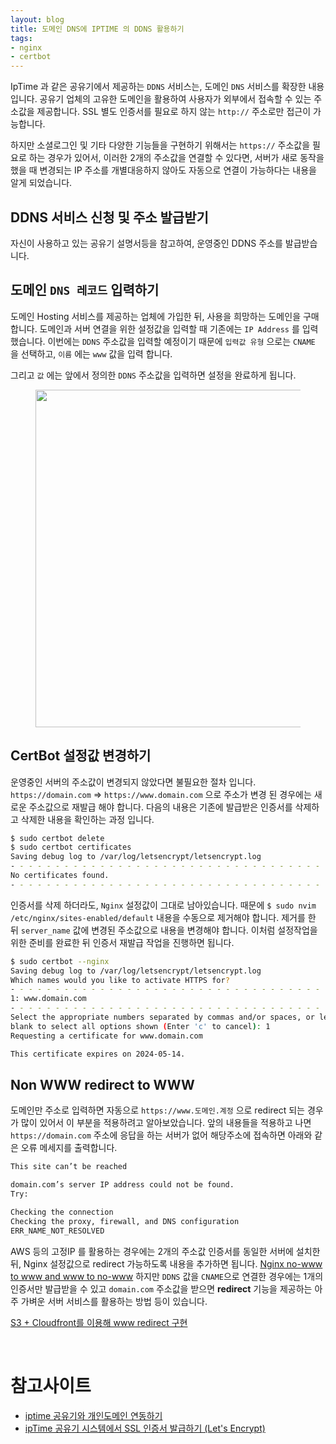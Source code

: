 ```yaml
---
layout: blog
title: 도메인 DNS에 IPTIME 의 DDNS 활용하기
tags:
- nginx
- certbot
---
```


IpTime 과 같은 공유기에서 제공하는 `DDNS` 서비스는, 도메인 `DNS` 서비스를 확장한 내용 입니다. 공유기 업체의 고유한 도메인을 활용하여 사용자가 외부에서 접속할 수 있는 주소값을 제공합니다. SSL 별도 인증서를 필요로 하지 않는 `http://` 주소로만 접근이 가능합니다.

하지만 소셜로그인 및 기타 다양한 기능들을 구현하기 위해서는 `https://` 주소값을 필요로 하는 경우가 있어서, 이러한 2개의 주소값을 연결할 수 있다면, 서버가 새로 동작을 했을 때 변경되는 IP 주소를 개별대응하지 않아도 자동으로 연결이 가능하다는 내용을 알게 되었습니다.

## DDNS 서비스 신청 및 주소 발급받기
자신이 사용하고 있는 공유기 설명서등을 참고하여, 운영중인 DDNS 주소를 발급받습니다.

## 도메인 `DNS 레코드` 입력하기
도메인 Hosting 서비스를 제공하는 업체에 가입한 뒤, 사용을 희망하는 도메인을 구매 합니다. 도메인과 서버 연결을 위한 설정값을 입력할 때 기존에는 `IP Address` 를 입력 했습니다. 이번에는 `DDNS` 주소값을 입력할 예정이기 때문에 `입력값 유형` 으로는 `CNAME` 을 선택하고, `이름` 에는 `www` 값을 입력 합니다.

그리고 `값` 에는 앞에서 정의한 `DDNS` 주소값을 입력하면 설정을 완료하게 됩니다.

<figure class="align-center">
  <img width="540px" src="{{site.baseurl}}/assets/linux/cname_example.jpg">
  <figcaption></figcaption>
</figure>

## CertBot 설정값 변경하기
운영중인 서버의 주소값이 변경되지 않았다면 불필요한 절차 입니다. `https://domain.com` => `https://www.domain.com` 으로 주소가 변경 된 경우에는 새로운 주소값으로 재발급 해야 합니다. 다음의 내용은 기존에 발급받은 인증서를 삭제하고 삭제한 내용을 확인하는 과정 입니다.

```bash
$ sudo certbot delete
$ sudo certbot certificates                 
Saving debug log to /var/log/letsencrypt/letsencrypt.log
- - - - - - - - - - - - - - - - - - - - - - - - - - - - - - - - - - - - - - - -
No certificates found.
- - - - - - - - - - - - - - - - - - - - - - - - - - - - - - - - - - - - - - - -
```

인증서를 삭제 하더라도, `Nginx` 설정값이 그대로 남아있습니다. 때문에 `$ sudo nvim /etc/nginx/sites-enabled/default` 내용을 수동으로 제거해야 합니다. 제거를 한 뒤 `server_name` 값에 변경된 주소값으로 내용을 변경해야 합니다. 이처럼 설정작업을 위한 준비를 완료한 뒤 인증서 재발급 작업을 진행하면 됩니다.

```bash
$ sudo certbot --nginx                      
Saving debug log to /var/log/letsencrypt/letsencrypt.log
Which names would you like to activate HTTPS for?
- - - - - - - - - - - - - - - - - - - - - - - - - - - - - - - - - - - - - - - -
1: www.domain.com
- - - - - - - - - - - - - - - - - - - - - - - - - - - - - - - - - - - - - - - -
Select the appropriate numbers separated by commas and/or spaces, or leave input
blank to select all options shown (Enter 'c' to cancel): 1
Requesting a certificate for www.domain.com

This certificate expires on 2024-05-14.
```

## Non WWW redirect to WWW
도메인만 주소로 입력하면 자동으로 `https://www.도메인.계정` 으로 redirect 되는 경우가 많이 있어서 이 부분을 적용하려고 알아보았습니다. 앞의 내용들을 적용하고 나면 `https://domain.com` 주소에 응답을 하는 서버가 없어 해당주소에 접속하면 아래와 같은 오류 메세지를 출력합니다.

```bash
This site can’t be reached

domain.com’s server IP address could not be found.
Try:

Checking the connection
Checking the proxy, firewall, and DNS configuration
ERR_NAME_NOT_RESOLVED
```

AWS 등의 고정IP 를 활용하는 경우에는 2개의 주소값 인증서를 동일한 서버에 설치한 뒤, Nginx 설정값으로 redirect 가능하도록 내용을 추가하면 됩니다. [Nginx no-www to www and www to no-www](https://stackoverflow.com/questions/7947030/nginx-no-www-to-www-and-www-to-no-www) 하지만 `DDNS` 값을 `CNAME`으로 연결한 경우에는 1개의 인증서만 발급받을 수 있고 `domain.com` 주소값을 받으면 **redirect** 기능을 제공하는 아주 가벼운 서버 서비스를 활용하는 방법 등이 있습니다.

[S3 + Cloudfront를 이용해 www redirect 구현](https://nangman14.tistory.com/101)

<br/>

# 참고사이트
- [iptime 공유기와 개인도메인 연동하기](https://linsoo.pe.kr/iptime-%ea%b3%b5%ec%9c%a0%ea%b8%b0%ec%99%80-%ea%b0%9c%ec%9d%b8%eb%8f%84%eb%a9%94%ec%9d%b8-%ec%97%b0%eb%8f%99%ed%95%98%ea%b8%b0/)
- [ipTime 공유기 시스템에서 SSL 인증서 발급하기 (Let's Encrypt)](https://yogyui.tistory.com/entry/ipTime-%EA%B3%B5%EC%9C%A0%EA%B8%B0-SSL-%EC%9D%B8%EC%A6%9D%EC%84%9C-%EB%B0%9C%EA%B8%89-Lets-Encrypt)
